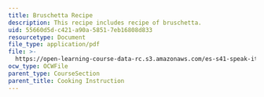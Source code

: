 ```yaml
---
title: Bruschetta Recipe
description: This recipe includes recipe of bruschetta.
uid: 55660d5d-c421-a90a-5851-7eb16808d833
resourcetype: Document
file_type: application/pdf
file: >-
  https://open-learning-course-data-rc.s3.amazonaws.com/es-s41-speak-italian-with-your-mouth-full-spring-2012/55660d5dc421a90a58517eb16808d833_MITES_S41S12_brschtaRecip.pdf
ocw_type: OCWFile
parent_type: CourseSection
parent_title: Cooking Instruction
---
```


